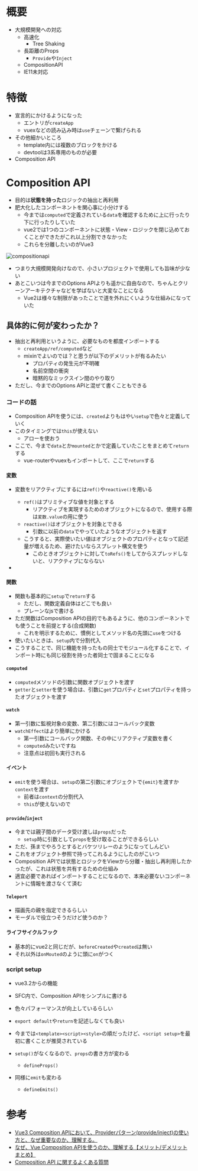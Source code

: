# 概要

- 大規模開発への対応
    - 高速化
        - Tree Shaking
    - 長距離のProps
        - `Provide`や`Inject`
    - CompositionAPI
    - IE11未対応

# 特徴

- 宣言的にかけるようになった
    - エントリが`createApp`
    - vuexなどの読み込み時は`use`チェーンで繋げられる
- その他細かいところ
    - template内には複数のブロックをかける
    - devtoolは3系専用のものが必要
- Composition API

# Composition API

- 目的は**状態を持った**ロジックの抽出と再利用
- 肥大化したコンポーネントを関心事に小分けする
    - 今までは`computed`で定義されている`data`を確認するために上に行ったり下に行ったりしていた
    - vue2では1つのコンポーネントに状態・View・ロジックを閉じ込めておくことができたがこれ以上分割できなかった
    - これらを分離したいのがVue3

![compositionapi](https://ja.vuejs.org/assets/composition-api-after.e3f2c350.png)

- つまり大規模開発向けなので、小さいプロジェクトで使用しても旨味が少ない
- あとこいつは今までのOptions APIよりも遥かに自由なので、ちゃんとクリーンアーキテクチャなどを学ばないと大変なことになる
    - Vue2は様々な制限があったことで道を外れにくいような仕組みになっていた

## 具体的に何が変わったか？

- 抽出と再利用というように、必要なものを都度インポートする
    - `createApp/ref/computed`など
    - mixinでよいのでは？と思うが以下のデメリットが有るみたい
        - プロパティの発生元が不明確
        - 名前空間の衝突
        - 暗黙的なミックスイン間のやり取り
- ただし、今までのOptions APIと混ぜて書くこともできる

### コードの話

- Composition APIを使うには、`created`よりもはやい`setup`で色々と定義していく
- このタイミングでは`this`が使えない
    - アローを使おう
- ここで、今まで`data`とか`mounted`とかで定義していたことをまとめて`return`する
    - vue-routerやvuexもインポートして、ここで`return`する

#### 変数

- 変数をリアクティブにするには`ref()`や`reactive()`を用いる
    - `ref()`はプリミティブな値を対象とする
        - リアクティブを実現するためのオブジェクトになるので、使用する際は`変数.value`の用に使う
    - `reactive()`はオブジェクトを対象とできる
        - 引数に以前の`data`でやっていたようなオブジェクトを返す
    - こうすると、実際使いたい値はオブジェクトのプロパティとなって記述量が増えるため、避けたいならスプレット構文を使う
        - このときオブジェクトに対して`toRefs()`をしてからスプレッドしないと、リアクティブにならない

- 
#### 関数

- 関数も基本的に`setup`で`return`する
    - ただし、関数定義自体はどこでも良い
    - プレーンなjsで書ける
- ただ関数はComposition APIの目的でもあるように、他のコンポーネントでも使うことを前提とする(合成関数)
    - これを明示するために、慣例としてメソッド名の先頭に`use`をつける
- 使いたいときは、`setup`内で分割代入
- こうすることで、同じ機能を持ったもの同士でモジュール化することで、インポート時にも同じ役割を持った者同士で固まることになる

#### `computed`

- `computed`メソッドの引数に関数オブジェクトを渡す
- `getter`と`setter`を使う場合は、引数に`get`プロパティと`set`プロパティを持ったオブジェクトを渡す

#### `watch`

- 第一引数に監視対象の変数、第二引数にはコールバック変数
- `watchEffect`はより簡単にかける
    - 第一引数にコールバック関数、その中にリアクティブ変数を書く
    - `computed`みたいですね
    - 注意点は初回も実行される

#### イベント

- `emit`を使う場合は、`setup`の第二引数にオブジェクトで`{emit}`を渡すか`context`を渡す
    - 前者は`context`の分割代入
    - `this`が使えないので

#### `provide`/`inject`

- 今までは親子間のデータ受け渡しは`props`だった
    - `setup`時に引数として`props`を受け取ることができるらしい
- ただ、孫までやろうとするとバケツリレーのようになってしんどい
- これをオブジェクト参照で持ってこれるようにしたのがこいつ
- Composition APIでは状態とロジックをViewから分離・抽出し再利用したかったが、これは状態を共有するための仕組み
- 適宜必要であればインポートすることになるので、本来必要ないコンポーネントに情報を渡さなくて済む

#### `Teleport`

- 描画先の親を指定できるらしい
- モーダルで役立つそうだけど使うのか？

#### ライフサイクルフック

- 基本的にvue2と同じだが、`beforeCreated`や`created`は無い
- それ以外は`onMouted`のように頭に`on`がつく

### script setup

- vue3.2からの機能
- SFC内で、Composition APIをシンプルに書ける
- 色々パフォーマンスが向上しているらしい

- `export default`や`return`を記述しなくても良い
- 今までは`<template><script><style>`の順だったけど、`<script setup>`を最初に書くことが推奨されている
- `setup()`がなくなるので、`props`の書き方が変わる
    - `defineProps()`
- 同様に`emit`も変わる
    - `defineEmits()`


# 参考
- [Vue3 Composition APIにおいて、Providerパターン(provide/inject)の使い方と、なぜ重要なのか、理解する。](https://qiita.com/karamage/items/4bc90f637487d3fcecf0)
- [なぜ、Vue Composition APIを使うのか、理解する【メリット/デメリットまとめ】](https://qiita.com/karamage/items/7721c8cac149d60d4c4a)
- [Composition API に関するよくある質問](https://ja.vuejs.org/guide/extras/composition-api-faq.html)